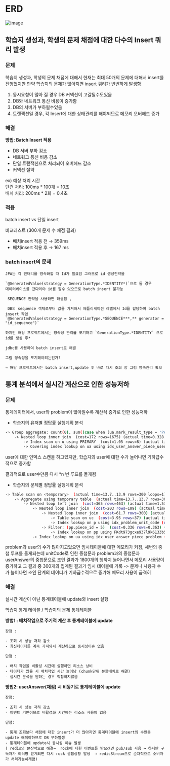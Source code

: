 # ERD
![image](https://github.com/user-attachments/assets/e2b7f86e-d2dc-45ea-a63f-09bd1dad7d0e)


## 학습지 생성과, 학생의 문제 채점에 대한 다수의 Insert 쿼리 발생

### 문제

학습지 생성과, 학생의 문제 채점에 대해서 현재는 최대 50개의 문제에 대해서 insert를 진행했지만 
만약 학습지의 문제가 많아지면 insert 쿼리가 빈번하게 발생함

1. 동시요청이 많아 질 경우 DB 커넥션이 고갈될수도있음
2. DB와 네트워크 통신 비용이 증가함
3. DB의 서버가 부하될수있음 
4. 트랜잭션일 경우, 각 Insert에 대한 상태관리를 해야되므로 메모리 오버헤드 증가


### 해결

**방법: Batch Insert 적용**

- DB 서버 부하 감소
- 네트워크 통신 비용 감소
- 단일 트랜잭션으로 처리되어 오버헤드 감소
- 커넥션 절약

ex) 예상 처리 시간     
단건 처리: 100ms * 100개 = 10초    
배치 처리: 200ms * 2회 = 0.4초


### 적용

batch insert vs 단일 insert 

비교테스트 (300개 문제 수 채점 결과) 

- 배치insert 적용 전 → 359ms
- 배치insert 적용 후 → 167 ms


### batch insert의 문제
```
JPA는 각 엔터티를 영속화할 때 Id가 필요함 그러므로 id 생성전략을 

`@GeneratedValue(strategy = GenerationType.*IDENTITY*)`으로 둘 경우 
데이터베이스를 갔다와야 id를 알수 있으므로 batch insert 불가능 

 SEQUENCE 전략을 사용하면 해결됨 ,

 DB의 sequence 객체로부터 값을 가져와서 애플리케이션 레벨에서 Id를 할당하여 batch insert 작업
`@GeneratedValue(strategy = GenerationType.*SEQUENCE***,** generator = "id_sequence")`

하지만 해당 프로젝트에서는 영속성 관리를 포기하고 `GenerationType.*IDENTITY` 으로 id를 생성 후*  

jdbc를 사용하여 batch insert로 해결

그럼 영속성을 포기해야되는건가?

→ 해당 프로젝트에서는 batch insert,update 후 바로 다시 조회 함 그럼 영속관리 확보
```






## 통계 분석에서 실시간 계산으로 인한 성능저하

### 문제

통계데이터에서, user와 problem이 많아질수록 계산식 증가로 인한 성능저하
- 학습지의 유저별 정답률 실행계획 분석

```bash
-> Group aggregate: count(0), sum((case when (ua.mark_result_type = 'PASS') then 1 else 0 end))  (cost=339 rows=8) (actual time=0.6..1.83 rows=6 loops=1)
    -> Nested loop inner join  (cost=172 rows=1675) (actual time=0.328..1.36 rows=1800 loops=1)
        -> Index scan on u using PRIMARY  (cost=1.05 rows=8) (actual time=0.229..0.233 rows=8 loops=1)
        -> Covering index lookup on ua using idx_user_answer_piece_user_mark (piece_id=5, user_id=u.id)  (cost=3.04 rows=209) (actual time=0.0374..0.122 rows=225 loops=8)

```

user에 대한 인덱스 스캔을 하고있지만, 학습지의 user에 대한 수가 늘어나면 기하급수적으로 증가함

결과적으로 user수만큼 다시 *n 번 루프를 돌게됨

- 학습지의 문제별 정답률 실행계획 분석

```bash
-> Table scan on <temporary>  (actual time=13.7..13.9 rows=300 loops=1)
    -> Aggregate using temporary table  (actual time=13.7..13.7 rows=300 loops=1)
        -> Nested loop left join  (cost=365 rows=463) (actual time=1.53..9.06 rows=1800 loops=1)
            -> Nested loop inner join  (cost=203 rows=109) (actual time=1.1..4.92 rows=300 loops=1)
                -> Nested loop inner join  (cost=61.7 rows=300) (actual time=0.873..1.68 rows=300 loops=1)
                    -> Table scan on uc  (cost=3.95 rows=37) (actual time=0.407..0.435 rows=37 loops=1)
                    -> Index lookup on p using idx_problem_unit_code (unit_code=uc.unit_code)  (cost=0.772 rows=8.11) (actual time=0.0273..0.0328 rows=8.11 loops=37)
                -> Filter: (pp.piece_id = 5)  (cost=0.336 rows=0.363) (actual time=0.00811..0.0106 rows=1 loops=300)
                    -> Index lookup on pp using FKdt973gcxe937l9k6133b5i2sl (problem_id=p.id)  (cost=0.336 rows=1.34) (actual time=0.00769..0.0101 rows=3.7 loops=300)
            -> Index lookup on ua using idx_user_answer_piece_problem (piece_id=5, problem_id=p.id)  (cost=1.07 rows=4.25) (actual time=0.0119..0.0132 rows=6 loops=300)

```

problem과 user의 수가 많아지고있으면 임시테이블에 대한 메모리가 커짐,
세번의 중첩 루프를 돌게되는데 unitCode로 인한 중첩문과 problem과의 중첩문과 userAnswer의 중첩문으로 조인 결과가 1800개의 행까지 늘어나면서 메모리 사용량이 증가하고
그 결과 중 300개의 집계된 결과가 임시 테이블에 기록 
-> 문제나 사용자 수가 늘어나면 조인 단계의 데이터가 기하급수적으로 증가해 메모리 사용이 급격히

### 해결

실시간 계산이 아닌 통계테이블에 update와 insert 실행 

학습지 통계 테이블 /  학습지의 문제 통계테이블

**방법1 : 배치작업으로 주기적 계산 후 통계테이블에 update**
  
    장점 : 
    
    - 조회 시 성능 저하 감소
    - 최신데이터를 계속 가져와서 계산하므로 동시성이슈 없음
    
    단점 : 
    
    - 배치 작업을 비활성 시간에 실행하면 리소스 낭비
    - 데이터가 많을 시 배치작업 시간 늘어남 (chunk단위 분할배치로 해결)
    - 실시간 분석을 원하는 경우 적합하지않음

**방법2: userAnswer(채점) 시 비동기로 통계테이블에 update**
  
    장점: 
    
    - 조회 시 성능 저하 감소
    - 이벤트 기반이므로 비활성화 시간에는 리소스 사용이 없음
    
    단점:
    
    - 통계 조회보다 채점에 대한 insert가 더 많아지면 통계테이블에 insert의 수만큼 update 해줘야하므로 DB 부하발생
    - 통계테이블에 update시 동시성 이슈 발생 
    ( redis의 분산락으로 해결→  rock에 대한 이벤트를 받으려면 pub/sub 사용 → 하지만 구독자가 여러명 받게되면 다시 rock 경합상황 발생  → redisStream으로 순차적으로 소비자가 처리가능하게끔)




